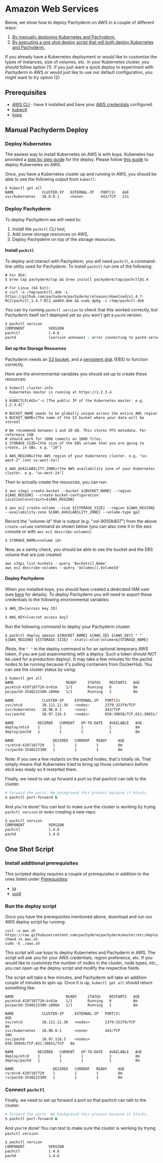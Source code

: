 # Amazon Web Services

Below, we show how to deploy Pachyderm on AWS in a couple of different ways:

1. [By manually deploying Kubernetes and Pachyderm.](amazon_web_services.html#manual-pachyderm-deploy)
2. [By executing a one shot deploy script that will both deploy Kubernetes and Pachyderm.](amazon_web_services.html#one-shot-script)

If you already have a Kubernetes deployment or would like to customize the types of instances, size of volumes, etc. in your Kubernetes cluster, you should follow option (1).  If you just want a quick deploy to experiment with Pachyderm in AWS or would just like to use our default configuration, you might want to try option (2)

## Prerequisites

- [AWS CLI](https://aws.amazon.com/cli/) - have it installed and have your [AWS credentials](http://docs.aws.amazon.com/cli/latest/userguide/cli-chap-getting-started.html) configured.
- [kubectl](https://kubernetes.io/docs/user-guide/prereqs/)
- [kops](https://github.com/kubernetes/kops/blob/master/docs/install.md)

## Manual Pachyderm Deploy

### Deploy Kubernetes

The easiest way to install Kubernetes on AWS is with kops. Kubenetes has provided a [step by step guide](https://github.com/kubernetes/kops/blob/master/docs/aws.md) for the deploy.  Please follow [this guide](https://github.com/kubernetes/kops/blob/master/docs/aws.md) to deploy Kubernetes on AWS.  

Once, you have a Kubernetes cluster up and running in AWS, you should be able to see the following output from `kubectl`:

```shell
$ kubectl get all
NAME             CLUSTER-IP   EXTERNAL-IP   PORT(S)   AGE
svc/kubernetes   10.0.0.1     <none>        443/TCP   22s
```

### Deploy Pachyderm

To deploy Pachyderm we will need to:

1. Install the `pachctl` CLI tool,
2. Add some storage resources on AWS, 
3. Deploy Pachyderm on top of the storage resources.

#### Install `pachctl`

To deploy and interact with Pachyderm, you will need `pachctl`, a command-line utility used for Pachyderm. To install `pachctl` run one of the following:


```shell
# For OSX:
$ brew tap pachyderm/tap && brew install pachyderm/tap/pachctl@1.4

# For Linux (64 bit):
$ curl -o /tmp/pachctl.deb -L https://github.com/pachyderm/pachyderm/releases/download/v1.4.7-RC2/pachctl_1.4.7-RC2_amd64.deb && sudo dpkg -i /tmp/pachctl.deb
```

You can try running `pachctl version` to check that this worked correctly, but Pachyderm itself isn't deployed yet so you won't get a `pachd` version.

```sh
$ pachctl version
COMPONENT           VERSION
pachctl             1.4.6
pachd               (version unknown) : error connecting to pachd server at address (0.0.0.0:30650): context deadline exceeded.
```

#### Set up the Storage Resources

Pachyderm needs an [S3 bucket](https://aws.amazon.com/documentation/s3/), and a [persistent disk](http://docs.aws.amazon.com/AWSEC2/latest/UserGuide/EBSVolumes.html) (EBS) to function correctly.

Here are the environmental variables you should set up to create these resources:

```shell
$ kubectl cluster-info
  Kubernetes master is running at https://1.2.3.4
  ...
$ KUBECTLFLAGS="-s [The public IP of the Kubernetes master. e.g. 1.2.3.4]"

# BUCKET_NAME needs to be globally unique across the entire AWS region
$ BUCKET_NAME=[The name of the S3 bucket where your data will be stored]

# We recommend between 1 and 10 GB. This stores PFS metadata. For reference 1GB
# should work for 1000 commits on 1000 files.
$ STORAGE_SIZE=[the size of the EBS volume that you are going to create, in GBs. e.g. "10"]

$ AWS_REGION=[the AWS region of your Kubernetes cluster. e.g. "us-west-2" (not us-west-2a)]

$ AWS_AVAILABILITY_ZONE=[the AWS availability zone of your Kubernetes cluster. e.g. "us-west-2a"]

```

Then to actually create the resources, you can run:
```
$ aws s3api create-bucket --bucket ${BUCKET_NAME} --region ${AWS_REGION} --create-bucket-configuration LocationConstraint=${AWS_REGION}

$ aws ec2 create-volume --size ${STORAGE_SIZE} --region ${AWS_REGION} --availability-zone ${AWS_AVAILABILITY_ZONE} --volume-type gp2
```

Record the "volume-id" that is output (e.g. "vol-8050b807") from the above `create-volume` command as shown below (you can also view it in the aws console or with  `aws ec2 describe-volumes`):

```shell
$ STORAGE_NAME=<volume id>
```

Now, as a sanity check, you should be able to see the bucket and the EBS volume that are just created:

```shell
aws s3api list-buckets --query 'Buckets[].Name'
aws ec2 describe-volumes --query 'Volumes[].VolumeId'
```

#### Deploy Pachyderm

When you installed kops, you should have created a dedicated IAM user (see [here](https://github.com/kubernetes/kops/blob/master/docs/aws.md#aws) for details).  To deploy Pachyderm you will need to export these credentials to the following environmental variables:

```sh
$ AWS_ID=[access key ID]

$ AWS_KEY=[secret access key]
```

Run the following command to deploy your Pachyderm cluster:

```shell
$ pachctl deploy amazon ${BUCKET_NAME} ${AWS_ID} ${AWS_KEY} " " ${AWS_REGION} ${STORAGE_SIZE} --static-etcd-volume=${STORAGE_NAME}
```

(Note, the `" "` in the deploy command is for an optional temporary AWS token, if you are just experimenting with a deploy.  Such a token should NOT be used for a production deploy).  It may take a few minutes for the pachd nodes to be running because it's pulling containers from DockerHub. You can see the cluster status by using:

```sh
$ kubectl get all
NAME                        READY     STATUS    RESTARTS   AGE
po/etcd-4197107720-br61m    1/1       Running   0          8m
po/pachd-3548222380-s086m   1/1       Running   2          8m

NAME             CLUSTER-IP     EXTERNAL-IP   PORT(S)                       AGE
svc/etcd         10.111.11.36   <nodes>       2379:32379/TCP                8m
svc/kubernetes   10.96.0.1      <none>        443/TCP                       10m
svc/pachd        10.97.116.5    <nodes>       650:30650/TCP,651:30651/TCP   8m

NAME           DESIRED   CURRENT   UP-TO-DATE   AVAILABLE   AGE
deploy/etcd    1         1         1            1           8m
deploy/pachd   1         1         1            1           8m

NAME                  DESIRED   CURRENT   READY     AGE
rs/etcd-4197107720    1         1         1         8m
rs/pachd-3548222380   1         1         1         8m
```

Note: If you see a few restarts on the pachd nodes, that's totally ok. That simply means that Kubernetes tried to bring up those containers before etcd was ready so it restarted them.

Finally, we need to set up forward a port so that pachctl can talk to the cluster.

```sh
# Forward the ports. We background this process because it blocks.
$ pachctl port-forward &
```

And you're done! You can test to make sure the cluster is working by trying `pachctl version` or even creating a new repo.
```sh
$ pachctl version
COMPONENT           VERSION
pachctl             1.4.6
pachd               1.4.6
```

## One Shot Script

### Install additional prerequisites

This scripted deploy requires a couple of prerequisites in addition to the ones listed under [Prerequisites](amazon_web_services.md#prerequisites):

- [jq](https://stedolan.github.io/jq/download/)
- [uuid](http://man7.org/linux/man-pages/man1/uuidgen.1.html)

### Run the deploy script

Once you have the prerequisites mentioned above, download and run our AWS deploy script by running:

```
curl -o aws.sh https://raw.githubusercontent.com/pachyderm/pachyderm/master/etc/deploy/aws.sh
chmod +x aws.sh
sudo -E ./aws.sh
```

This script will use kops to deploy Kubernetes and Pachyderm in AWS.  The script will ask you for your AWS credentials, region preference, etc.  If you would like to customize the number of nodes in the cluster, node types, etc., you can open up the deploy script and modify the respective fields.

The script will take a few minutes, and Pachyderm will take an addition couple of minutes to spin up.  Once it is up, `kubectl get all` should return something like:

```
NAME                        READY     STATUS    RESTARTS   AGE
po/etcd-4197107720-br61m    1/1       Running   0          8m
po/pachd-3548222380-s086m   1/1       Running   2          8m

NAME             CLUSTER-IP     EXTERNAL-IP   PORT(S)                       AGE
svc/etcd         10.111.11.36   <nodes>       2379:32379/TCP                8m
svc/kubernetes   10.96.0.1      <none>        443/TCP                       10m
svc/pachd        10.97.116.5    <nodes>       650:30650/TCP,651:30651/TCP   8m

NAME           DESIRED   CURRENT   UP-TO-DATE   AVAILABLE   AGE
deploy/etcd    1         1         1            1           8m
deploy/pachd   1         1         1            1           8m

NAME                  DESIRED   CURRENT   READY     AGE
rs/etcd-4197107720    1         1         1         8m
rs/pachd-3548222380   1         1         1         8m
```

### Connect `pachctl`

Finally, we need to set up forward a port so that pachctl can talk to the cluster.

```sh
# Forward the ports. We background this process because it blocks.
$ pachctl port-forward &
```

And you're done! You can test to make sure the cluster is working by trying `pachctl version`:
```sh
$ pachctl version
COMPONENT           VERSION
pachctl             1.4.6
pachd               1.4.6
```

